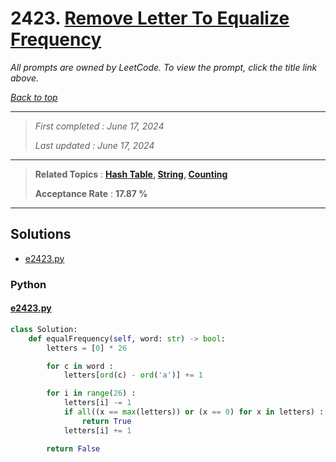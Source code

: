 # 2423. [Remove Letter To Equalize Frequency](<https://leetcode.com/problems/remove-letter-to-equalize-frequency>)

*All prompts are owned by LeetCode. To view the prompt, click the title link above.*

*[Back to top](<../README.md>)*

------

> *First completed : June 17, 2024*
>
> *Last updated : June 17, 2024*

------

> **Related Topics** : **[Hash Table](<by_topic/Hash Table.md>), [String](<by_topic/String.md>), [Counting](<by_topic/Counting.md>)**
>
> **Acceptance Rate** : **17.87 %**

------

## Solutions

- [e2423.py](<../my-submissions/e2423.py>)
### Python
#### [e2423.py](<../my-submissions/e2423.py>)
```Python
class Solution:
    def equalFrequency(self, word: str) -> bool:
        letters = [0] * 26

        for c in word :
            letters[ord(c) - ord('a')] += 1

        for i in range(26) :
            letters[i] -= 1
            if all((x == max(letters)) or (x == 0) for x in letters) :
                return True
            letters[i] += 1

        return False
```

